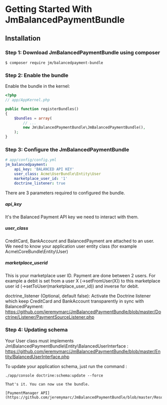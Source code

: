 Getting Started With JmBalancedPaymentBundle
============================================

## Installation

### Step 1: Download JmBalancedPaymentBundle using composer
```
$ composer require jm/balancedpayment-bundle
```

### Step 2: Enable the bundle

Enable the bundle in the kernel:

``` php
<?php
// app/AppKernel.php

public function registerBundles()
{
    $bundles = array(
        // ...
        new Jm\BalancedPaymentBundle\JmBalancedPaymentBundle(),
    );
}
```


### Step 3: Configure the JmBalancedPaymentBundle

``` yaml
# app/config/config.yml
jm_balancedpayment:
    api_key: 'BALANCED API KEY'
    user_class: Acme\UserBundle\Entity\User
    marketplace_user_id: '1'
    doctrine_listener: true
```

There are 3 parameters required to configured the bundle.

##### api_key
It's the Balanced Payment API key we need to interact with them.

##### user_class
CreditCard, BankAccount and BalancedPayment are attached to an user.
We need to know your application user entity class (for example Acme\CoreBundle\Entity\User)

##### marketplace_userid
This is your marketplace user ID. Payment are done between 2 users.
For example a debit is set from a user X (->setFromUser(X)) to this marketplace 
user id (->setToUser(marketplace_user_id)) and inverse for debit.

doctrine_listener (Optional, default false): Activate the Doctrine listener 
which keep CreditCard and BankAccount transparently in sync with BalancedPayment: 
https://github.com/jeremymarc/JmBalancedPaymentBundle/blob/master/Doctrine/Listener/PaymentSourceListener.php
 


### Step 4: Updating schema
Your User class must implements Jm\BalancedPaymentBundle\Entity\BalancedUserInterface :
https://github.com/jeremymarc/JmBalancedPaymentBundle/blob/master/Entity/BalancedUserInterface.php

To update your application schema, just run the command : 
```
./app/console doctrine:schema:update --force

That's it. You can now use the bundle. 

[PaymentManager API](https://github.com/jeremymarc/JmBalancedPaymentBundle/blob/master/Resources/doc/manager.md)
